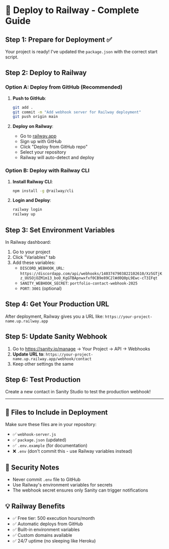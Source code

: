 # 🚂 Deploy to Railway - Complete Guide

## Step 1: Prepare for Deployment ✅
Your project is ready! I've updated the `package.json` with the correct start script.

## Step 2: Deploy to Railway

### Option A: Deploy from GitHub (Recommended)
1. **Push to GitHub**:
   ```bash
   git add .
   git commit -m "Add webhook server for Railway deployment"
   git push origin main
   ```

2. **Deploy on Railway**:
   - Go to [railway.app](https://railway.app)
   - Sign up with GitHub
   - Click "Deploy from GitHub repo"
   - Select your repository
   - Railway will auto-detect and deploy

### Option B: Deploy with Railway CLI
1. **Install Railway CLI**:
   ```bash
   npm install -g @railway/cli
   ```

2. **Login and Deploy**:
   ```bash
   railway login
   railway up
   ```

## Step 3: Set Environment Variables
In Railway dashboard:
1. Go to your project
2. Click "Variables" tab
3. Add these variables:
   - `DISCORD_WEBHOOK_URL`: `https://discordapp.com/api/webhooks/1403747903822102610/Xz5GTjKz_UUSOjOZM1m13_boO_KgGTBApnwxfxf0CB9e89C2lWd0Q0pL9Ewc-cT3IFqt`
   - `SANITY_WEBHOOK_SECRET`: `portfolio-contact-webhook-2025`
   - `PORT`: `3001` (optional)

## Step 4: Get Your Production URL
After deployment, Railway gives you a URL like:
`https://your-project-name.up.railway.app`

## Step 5: Update Sanity Webhook
1. Go to https://sanity.io/manage → Your Project → API → Webhooks
2. **Update URL to**: `https://your-project-name.up.railway.app/webhook/contact`
3. Keep other settings the same

## Step 6: Test Production
Create a new contact in Sanity Studio to test the production webhook!

---

## 📁 Files to Include in Deployment
Make sure these files are in your repository:
- ✅ `webhook-server.js`
- ✅ `package.json` (updated)
- ✅ `.env.example` (for documentation)
- ❌ `.env` (don't commit this - use Railway variables instead)

## 🔐 Security Notes
- Never commit `.env` file to GitHub
- Use Railway's environment variables for secrets
- The webhook secret ensures only Sanity can trigger notifications

## 💡 Railway Benefits
- ✅ Free tier: 500 execution hours/month
- ✅ Automatic deploys from GitHub
- ✅ Built-in environment variables
- ✅ Custom domains available
- ✅ 24/7 uptime (no sleeping like Heroku)